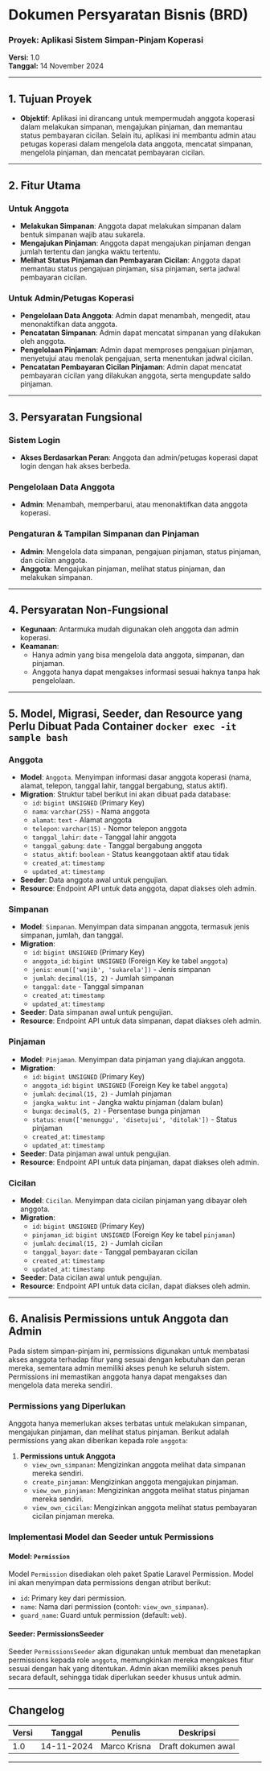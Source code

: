 # **Dokumen Persyaratan Bisnis (BRD)**  
### **Proyek:** Aplikasi Sistem Simpan-Pinjam Koperasi  
**Versi:** 1.0  
**Tanggal:** 14 November 2024  

---

## **1. Tujuan Proyek**
- **Objektif**: Aplikasi ini dirancang untuk mempermudah anggota koperasi dalam melakukan simpanan, mengajukan pinjaman, dan memantau status pembayaran cicilan. Selain itu, aplikasi ini membantu admin atau petugas koperasi dalam mengelola data anggota, mencatat simpanan, mengelola pinjaman, dan mencatat pembayaran cicilan.

---

## **2. Fitur Utama**

### **Untuk Anggota**
- **Melakukan Simpanan**: Anggota dapat melakukan simpanan dalam bentuk simpanan wajib atau sukarela.
- **Mengajukan Pinjaman**: Anggota dapat mengajukan pinjaman dengan jumlah tertentu dan jangka waktu tertentu.
- **Melihat Status Pinjaman dan Pembayaran Cicilan**: Anggota dapat memantau status pengajuan pinjaman, sisa pinjaman, serta jadwal pembayaran cicilan.

### **Untuk Admin/Petugas Koperasi**
- **Pengelolaan Data Anggota**: Admin dapat menambah, mengedit, atau menonaktifkan data anggota.
- **Pencatatan Simpanan**: Admin dapat mencatat simpanan yang dilakukan oleh anggota.
- **Pengelolaan Pinjaman**: Admin dapat memproses pengajuan pinjaman, menyetujui atau menolak pengajuan, serta menentukan jadwal cicilan.
- **Pencatatan Pembayaran Cicilan Pinjaman**: Admin dapat mencatat pembayaran cicilan yang dilakukan anggota, serta mengupdate saldo pinjaman.

---

## **3. Persyaratan Fungsional**

### **Sistem Login**
- **Akses Berdasarkan Peran**: Anggota dan admin/petugas koperasi dapat login dengan hak akses berbeda.

### **Pengelolaan Data Anggota**
- **Admin**: Menambah, memperbarui, atau menonaktifkan data anggota koperasi.

### **Pengaturan & Tampilan Simpanan dan Pinjaman**
- **Admin**: Mengelola data simpanan, pengajuan pinjaman, status pinjaman, dan cicilan anggota.
- **Anggota**: Mengajukan pinjaman, melihat status pinjaman, dan melakukan simpanan.

---

## **4. Persyaratan Non-Fungsional**

- **Kegunaan**: Antarmuka mudah digunakan oleh anggota dan admin koperasi.
- **Keamanan**:
  - Hanya admin yang bisa mengelola data anggota, simpanan, dan pinjaman.
  - Anggota hanya dapat mengakses informasi sesuai haknya tanpa hak pengelolaan.

---

## **5. Model, Migrasi, Seeder, dan Resource yang Perlu Dibuat Pada Container `docker exec -it sample bash`**

### **Anggota**
- **Model**: `Anggota`. Menyimpan informasi dasar anggota koperasi (nama, alamat, telepon, tanggal lahir, tanggal bergabung, status aktif).
- **Migration**: Struktur tabel berikut ini akan dibuat pada database:
  - `id`: `bigint UNSIGNED` (Primary Key)
  - `nama`: `varchar(255)` - Nama anggota
  - `alamat`: `text` - Alamat anggota
  - `telepon`: `varchar(15)` - Nomor telepon anggota
  - `tanggal_lahir`: `date` - Tanggal lahir anggota
  - `tanggal_gabung`: `date` - Tanggal bergabung anggota
  - `status_aktif`: `boolean` - Status keanggotaan aktif atau tidak
  - `created_at`: `timestamp`
  - `updated_at`: `timestamp`
- **Seeder**: Data anggota awal untuk pengujian.
- **Resource**: Endpoint API untuk data anggota, dapat diakses oleh admin.

### **Simpanan**
- **Model**: `Simpanan`. Menyimpan data simpanan anggota, termasuk jenis simpanan, jumlah, dan tanggal.
- **Migration**:
  - `id`: `bigint UNSIGNED` (Primary Key)
  - `anggota_id`: `bigint UNSIGNED` (Foreign Key ke tabel `anggota`)
  - `jenis`: `enum(['wajib', 'sukarela'])` - Jenis simpanan
  - `jumlah`: `decimal(15, 2)` - Jumlah simpanan
  - `tanggal`: `date` - Tanggal simpanan
  - `created_at`: `timestamp`
  - `updated_at`: `timestamp`
- **Seeder**: Data simpanan awal untuk pengujian.
- **Resource**: Endpoint API untuk data simpanan, dapat diakses oleh admin.

### **Pinjaman**
- **Model**: `Pinjaman`. Menyimpan data pinjaman yang diajukan anggota.
- **Migration**:
  - `id`: `bigint UNSIGNED` (Primary Key)
  - `anggota_id`: `bigint UNSIGNED` (Foreign Key ke tabel `anggota`)
  - `jumlah`: `decimal(15, 2)` - Jumlah pinjaman
  - `jangka_waktu`: `int` - Jangka waktu pinjaman (dalam bulan)
  - `bunga`: `decimal(5, 2)` - Persentase bunga pinjaman
  - `status`: `enum(['menunggu', 'disetujui', 'ditolak'])` - Status pinjaman
  - `created_at`: `timestamp`
  - `updated_at`: `timestamp`
- **Seeder**: Data pinjaman awal untuk pengujian.
- **Resource**: Endpoint API untuk data pinjaman, dapat diakses oleh admin.

### **Cicilan**
- **Model**: `Cicilan`. Menyimpan data cicilan pinjaman yang dibayar oleh anggota.
- **Migration**:
  - `id`: `bigint UNSIGNED` (Primary Key)
  - `pinjaman_id`: `bigint UNSIGNED` (Foreign Key ke tabel `pinjaman`)
  - `jumlah`: `decimal(15, 2)` - Jumlah cicilan
  - `tanggal_bayar`: `date` - Tanggal pembayaran cicilan
  - `created_at`: `timestamp`
  - `updated_at`: `timestamp`
- **Seeder**: Data cicilan awal untuk pengujian.
- **Resource**: Endpoint API untuk data cicilan, dapat diakses oleh admin.

---

## **6. Analisis Permissions untuk Anggota dan Admin**

Pada sistem simpan-pinjam ini, permissions digunakan untuk membatasi akses anggota terhadap fitur yang sesuai dengan kebutuhan dan peran mereka, sementara admin memiliki akses penuh ke seluruh sistem. Permissions ini memastikan anggota hanya dapat mengakses dan mengelola data mereka sendiri.

### **Permissions yang Diperlukan**

Anggota hanya memerlukan akses terbatas untuk melakukan simpanan, mengajukan pinjaman, dan melihat status pinjaman. Berikut adalah permissions yang akan diberikan kepada role `anggota`:

1. **Permissions untuk Anggota**
   - `view_own_simpanan`: Mengizinkan anggota melihat data simpanan mereka sendiri.
   - `create_pinjaman`: Mengizinkan anggota mengajukan pinjaman.
   - `view_own_pinjaman`: Mengizinkan anggota melihat status pinjaman mereka sendiri.
   - `view_own_cicilan`: Mengizinkan anggota melihat status pembayaran cicilan pinjaman mereka.

### **Implementasi Model dan Seeder untuk Permissions**

#### **Model: `Permission`**

Model `Permission` disediakan oleh paket Spatie Laravel Permission. Model ini akan menyimpan data permissions dengan atribut berikut:
- `id`: Primary key dari permission.
- `name`: Nama dari permission (contoh: `view_own_simpanan`).
- `guard_name`: Guard untuk permission (default: `web`).

#### **Seeder: PermissionsSeeder**
Seeder `PermissionsSeeder` akan digunakan untuk membuat dan menetapkan permissions kepada role `anggota`, memungkinkan mereka mengakses fitur sesuai dengan hak yang ditentukan. Admin akan memiliki akses penuh secara default, sehingga tidak diperlukan seeder khusus untuk admin.

---

## **Changelog**

| Versi | Tanggal       | Penulis           | Deskripsi                          |
|-------|---------------|-------------------|------------------------------------|
| 1.0   | 14-11-2024    | Marco Krisna      | Draft dokumen awal                 |

--- 
